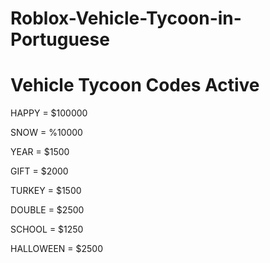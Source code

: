 # Roblox-Vehicle-Tycoon-in-Portuguese

# Vehicle Tycoon Codes Active

HAPPY = $100000

SNOW = %10000

YEAR = $1500

GIFT = $2000

TURKEY = $1500

DOUBLE = $2500

SCHOOL = $1250

HALLOWEEN = $2500

